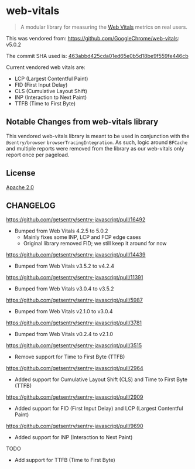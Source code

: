 # web-vitals

> A modular library for measuring the [Web Vitals](https://web.dev/vitals/) metrics on real users.

This was vendored from: https://github.com/GoogleChrome/web-vitals: v5.0.2

The commit SHA used is:
[463abbd425cda01ed65e0b5d18be9f559fe446cb](https://github.com/GoogleChrome/web-vitals/tree/463abbd425cda01ed65e0b5d18be9f559fe446cb)

Current vendored web vitals are:

- LCP (Largest Contentful Paint)
- FID (First Input Delay)
- CLS (Cumulative Layout Shift)
- INP (Interaction to Next Paint)
- TTFB (Time to First Byte)

## Notable Changes from web-vitals library

This vendored web-vitals library is meant to be used in conjunction with the `@sentry/browser`
`browserTracingIntegration`. As such, logic around `BFCache` and multiple reports were removed from the library as our
web-vitals only report once per pageload.

## License

[Apache 2.0](https://github.com/GoogleChrome/web-vitals/blob/master/LICENSE)

## CHANGELOG

https://github.com/getsentry/sentry-javascript/pull/16492

- Bumped from Web Vitals 4.2.5 to 5.0.2
  - Mainly fixes some INP, LCP and FCP edge cases
  - Original library removed FID; we still keep it around for now

https://github.com/getsentry/sentry-javascript/pull/14439

- Bumped from Web Vitals v3.5.2 to v4.2.4

https://github.com/getsentry/sentry-javascript/pull/11391

- Bumped from Web Vitals v3.0.4 to v3.5.2

https://github.com/getsentry/sentry-javascript/pull/5987

- Bumped from Web Vitals v2.1.0 to v3.0.4

https://github.com/getsentry/sentry-javascript/pull/3781

- Bumped from Web Vitals v0.2.4 to v2.1.0

https://github.com/getsentry/sentry-javascript/pull/3515

- Remove support for Time to First Byte (TTFB)

https://github.com/getsentry/sentry-javascript/pull/2964

- Added support for Cumulative Layout Shift (CLS) and Time to First Byte (TTFB)

https://github.com/getsentry/sentry-javascript/pull/2909

- Added support for FID (First Input Delay) and LCP (Largest Contentful Paint)

https://github.com/getsentry/sentry-javascript/pull/9690

- Added support for INP (Interaction to Next Paint)

TODO

- Add support for TTFB (Time to First Byte)

